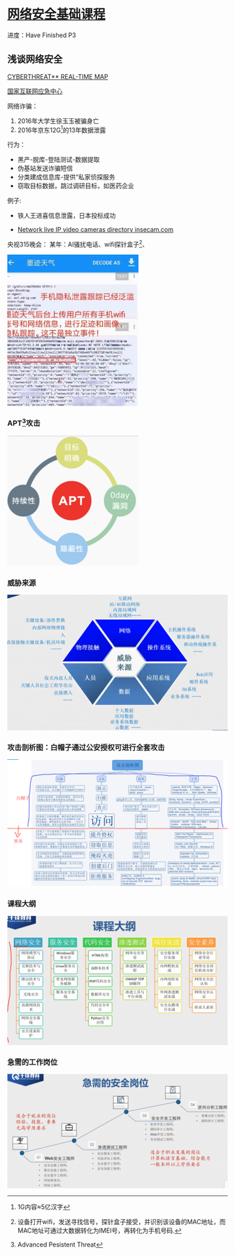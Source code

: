 # [网络安全基础课程](https://www.bilibili.com/video/av74453287?p=1)

进度：Have Finished P3

## 浅谈网络安全

[CYBERTHREAT** REAL-TIME MAP](https://cybermap.kaspersky.com/)

[国家互联网应急中心](https://www.cert.org.cn/)

网络诈骗：
1. 2016年大学生徐玉玉被骗身亡
2. 2016年京东12G[^1-严重性]的13年数据泄露

行为：

- 黑产-脱库-登陆测试-数据提取
- 伪基站发送诈骗短信
- 分类建成信息库-提供“私家侦探服务
- 窃取目标数据，跳过调研目标，如医药企业

例子: 

- 铁人王进喜信息泄露，日本投标成功

- [Network live IP video cameras directory insecam.com](insecam.com)

央视315晚会：
某年：AI骚扰电话、wifi探针盒子[^2-原理]、

<img src="吃饭闲看.assets/image-20200316111256974.png" width=300>

### APT[^3-全称]攻击

<img src="吃饭闲看.assets/image-20200316113001694.png" width=300>

### 威胁来源

![image-20200316113304282](吃饭闲看.assets/image-20200316113304282.png)

### 攻击剖析图：白帽子通过公安授权可进行全套攻击

![image-20200316113722450](吃饭闲看.assets/image-20200316113722450.png)

### 课程大纲

![image-20200316115300199](吃饭闲看.assets/image-20200316115300199.png)

### 急需的工作岗位

![image-20200316134211099](吃饭闲看.assets/image-20200316134211099.png)

[^1-严重性]: 1G内容≈5亿汉字
[^2-原理]: 设备打开wifi，发送寻找信号，探针盒子接受，并识别该设备的MAC地址，而MAC地址可通过大数据转化为IMEI号，再转化为手机号码.
[^3-全称]: Advanced Pesistent Threat

